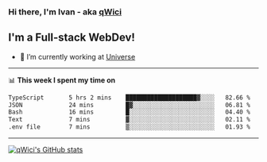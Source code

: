 ### Hi there, I'm Ivan - aka [qWici][website]

## I'm a Full-stack WebDev!
- 🔭 I’m currently working at [Universe][universe]

---

📊 **This week I spent my time on**
<!--START_SECTION:waka-->

```txt
TypeScript       5 hrs 2 mins    ████████████████████▓░░░░   82.66 %
JSON             24 mins         █▓░░░░░░░░░░░░░░░░░░░░░░░   06.81 %
Bash             16 mins         █░░░░░░░░░░░░░░░░░░░░░░░░   04.40 %
Text             7 mins          ▓░░░░░░░░░░░░░░░░░░░░░░░░   02.11 %
.env file        7 mins          ▒░░░░░░░░░░░░░░░░░░░░░░░░   01.93 %
```

<!--END_SECTION:waka-->

---

[![qWici's GitHub stats](https://github-readme-stats.vercel.app/api?username=qWici)](https://github.com/qWici/github-readme-stats)

[website]: https://devkucher.com
[twitter]: https://twitter.com/KucherDev
[linkedin]: https://www.linkedin.com/in/ivankucher
[universe]: https://universeapps.limited
